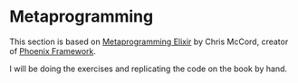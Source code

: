 # Metaprogramming

This section is based on [Metaprogramming Elixir](https://www.goodreads.com/book/show/38813643-metaprogramming-elixir) by Chris McCord, creator of [Phoenix Framework](https://phoenixframework.org/).

I will be doing the exercises and replicating the code on the book by hand.
